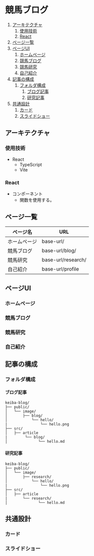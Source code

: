 # 競馬ブログ
1. [アーキテクチャ](#アーキテクチャ)
   1. [使用技術](#使用技術)
   2. [React](#react)
2. [ページ一覧](#ページ一覧)
3. [ページUI](#ページui)
   1. [ホームページ](#ホームページ)
   2. [競馬ブログ](#競馬ブログ-1)
   3. [競馬研究](#競馬研究)
   4. [自己紹介](#自己紹介)
4. [記事の構成](#記事の構成)
   1. [フォルダ構成](#フォルダ構成)
      1. [ブログ記事](#ブログ記事)
      2. [研究記事](#研究記事)
5. [共通設計](#共通設計)
   1. [カード](#カード)
   2. [スライドショー](#スライドショー)

## アーキテクチャ

### 使用技術

* React
  * TypeScript
  * Vite

### React

* コンポーネント
  * 関数を使用する。

## ページ一覧

| ページ名 | URL |
|-----------|------|
| ホームページ | base-url/ |
| 競馬ブログ | base-url/blog/ |
| 競馬研究 | base-url/research/ |
| 自己紹介 | base-url/profile |

## ページUI

### ホームページ

### 競馬ブログ

### 競馬研究

### 自己紹介

## 記事の構成

### フォルダ構成

#### ブログ記事

```text
keiba-blog/
├── public/
│   └── image/
│       ├── blog/
│           └── hello/
|               └── hello.png
├── src/
│   ├── article
|        └── blog/
│              └── hello.md
```

#### 研究記事

```text
keiba-blog/
├── public/
│   └── image/
│       ├── research/
│           └── hello/
|               └── hello.png
├── src/
│   ├── article
|       └── research/
│              └── hello.md
```

## 共通設計

### カード

### スライドショー
